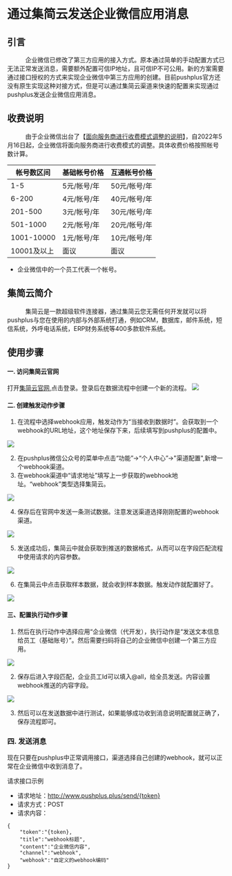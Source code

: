 # 通过集简云发送企业微信应用消息

## 引言
　&emsp;&emsp;企业微信已修改了第三方应用的接入方式。原本通过简单的手动配置方式已无法正常发送消息，需要额外配置可信IP地址，且可信IP不可公用。新的方案需要通过接口授权的方式来实现企业微信中第三方应用的创建。目前pushplus官方还没有原生实现这种对接方式，但是可以通过集简云渠道来快速的配置来实现通过pushplus发送企业微信应用消息。

## 收费说明
　&emsp;&emsp;由于企业微信出台了【[面向服务商进行收费模式调整的说明](https://open.work.weixin.qq.com/wwopen/common/readDocument/38829)】，自2022年5月16日起，企业微信将面向服务商进行收费模式的调整。具体收费价格按照帐号数计算。

| 帐号数区间 | 基础帐号价格 | 互通帐号价格 |
| --- | --- | --- |
|1-5 | 5元/帐号/年 | 50元/帐号/年 |
|6-200| 4元/帐号/年| 40元/帐号/年 |
|201-500 | 3元/帐号/年| 30元/帐号/年 |
|501-1000 | 2元/帐号/年| 20元/帐号/年 |
|1001-10000 | 1元/帐号/年| 10元/帐号/年 |
|10001及以上| 面议| 面议|

- 企业微信中的一个员工代表一个帐号。

## 集简云简介
　&emsp;&emsp;集简云是一款超级软件连接器，通过集简云您无需任何开发就可以将pushplus与您在使用的内部与外部系统打通，例如CRM，数据库，邮件系统，短信系统，外呼电话系统，ERP财务系统等400多款软件系统。

## 使用步骤

#### 一. 访问集简云官网
打开[集简云官网](https://www.jijyun.cn/apps/),点击登录。登录后在数据流程中创建一个新的流程。
![](../images/jijyun1.jpg)

#### 二. 创建触发动作步骤
1. 在流程中选择webhook应用，触发动作为“当接收到数据时”。会获取到一个webhook的URL地址，这个地址保存下来，后续填写到pushplus的配置中。

![](../images/jijyun8.png)

2. 在pushplus微信公众号的菜单中点击“功能”->“个人中心”->"渠道配置",新增一个webhook渠道。
3. 在webhook渠道中“请求地址”填写上一步获取的webhook地址。“webhook”类型选择集简云。

![](../images/jijyun4.png)

4. 保存后在官网中发送一条测试数据。注意发送渠道选择刚刚配置的webhook渠道。

![](../images/jijyun3.jpg)

5. 发送成功后，集简云中就会获取到推送的数据格式，从而可以在字段匹配流程中使用请求的内容参数。

![](../images/jijyun6.png)

6. 在集简云中点击获取样本数据，就会收到样本数据。触发动作就配置好了。

![](../images/jijyun2.png)

#### 三、配置执行动作步骤
1. 然后在执行动作中选择应用“企业微信（代开发），执行动作是“发送文本信息给员工（基础账号）”。然后需要扫码将自己的企业微信中创建一个第三方应用。

![](../images/jijyun9.png)

2. 保存后进入字段匹配，企业员工Id可以填入@all，给全员发送。内容设置webhook推送的内容字段。

![](../images/jijyun7.png)

3. 然后可以在发送数据中进行测试，如果能够成功收到消息说明配置就正确了，保存流程即可。

### 四. 发送消息
现在只要在pushplus中正常调用接口，渠道选择自己创建的webhook，就可以正常在企业微信中收到消息了。

请求接口示例
- 请求地址：http://www.pushplus.plus/send/{token}
- 请求方式：POST
- 请求内容：

```
{
    "token":"{token},
    "title":"webhook标题",
    "content":"企业微信内容",
    "channel":"webhook",
    "webhook":"自定义的webhook编码"
}
```